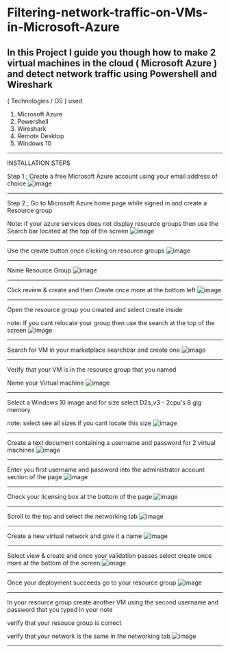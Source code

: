 # Filtering-network-traffic-on-VMs-in-Microsoft-Azure
In this Project I guide you though how to make 2 virtual machines in the cloud ( Microsoft Azure ) and detect network traffic using Powershell and Wireshark
----------------------------------------------------------
( Technologies / OS ) used
1. Microsoft Azure
2. Powershell
3. Wireshark
4. Remote Desktop
5. Windows 10
-----------------------------------------------------------

INSTALLATION STEPS

Step 1 ; Create a free Microsoft Azure account using your email address of choice
![image](https://github.com/user-attachments/assets/bf4b79d6-a09a-4595-882b-9aae1a35ce7f)

-----------------------------------------------------------
Step 2 ; Go to Microsoft Azure home page while signed in and create a Resource group

Note: if your azure services does not display resource groups then use the Search bar located at the top of the screen
![image](https://github.com/user-attachments/assets/8730d11c-4f74-43cd-a268-3fd94a5099c7)

-----------------------------------------------------------
Use the create button once clicking on resource groups
![image](https://github.com/user-attachments/assets/f2aecae6-c0c7-49ed-b2d0-a00dfc926ca9)


-----------------------------------------------------------
Name Resource Group
![image](https://github.com/user-attachments/assets/49f5a30f-a1c1-40ee-9e2d-915c628ae5b7)


-----------------------------------------------------------
Click review & create and then Create once more at the bottom left
![image](https://github.com/user-attachments/assets/9bbe2a31-f40a-4869-b956-dae6c8aa50b6)


-----------------------------------------------------------
Open the resource group you created and select create inside

note: If you cant relocate your group then use the search at the top of the screen
![image](https://github.com/user-attachments/assets/31e8e230-db43-4684-ad39-34f370943a9a)

-----------------------------------------------------------
Search for VM in your marketplace searchbar and create one
![image](https://github.com/user-attachments/assets/c3d95645-452d-4697-b704-c2e9dc73d2f3)

-----------------------------------------------------------

Verify that your VM is in the resource group that you named

Name your Virtual machine
![image](https://github.com/user-attachments/assets/a3528b2b-ab78-4cba-9fef-69079821dbf6)

-----------------------------------------------------------

Select a Windows 10 image and for size select D2s_v3 - 2cpu's 8 gig memory

note: select see all sizes if you cant locate this size
![image](https://github.com/user-attachments/assets/f085feb8-4aad-4ac4-bc51-7c90c12a8bba)

-----------------------------------------------------------

Create a text document containing a username and password for 2 virtual machines
![image](https://github.com/user-attachments/assets/f95c619b-ee65-4f0c-858a-f40c8a6a2544)

-----------------------------------------------------------

Enter you first username and password into the administrator account section of the page
![image](https://github.com/user-attachments/assets/19c0f7b7-3b1b-458b-80f0-da3b0a5c3663)

-----------------------------------------------------------

Check your licensing box at the bottom of the page
![image](https://github.com/user-attachments/assets/38de9c21-0191-4771-8ccb-e49857574c4c)

-----------------------------------------------------------

Scroll to the top and select the networking tab
![image](https://github.com/user-attachments/assets/0c82c581-7e28-4a8b-af3e-45861aa2b9de)

-----------------------------------------------------------

Create a new virtual network and give it a name
![image](https://github.com/user-attachments/assets/8807bddb-4de1-4ab8-b47a-25b32dc50d3a)

-----------------------------------------------------------

Select view & create and once your validation passes select create once more at the bottom of the screen
![image](https://github.com/user-attachments/assets/43916d0e-fc50-443d-9faf-93b8664599a7)

-----------------------------------------------------------

Once your deployment succeeds go to your resource group
![image](https://github.com/user-attachments/assets/7cff9c38-1015-437e-9fb9-26f60dba93f8)

-----------------------------------------------------------

In your resource group create another VM using the second username and password that you typed in your note

verify that your resouce group is correct

verify that your network is the same in the networking tab
![image](https://github.com/user-attachments/assets/917eba98-e733-4768-9f6d-cc2c9c51f371)

-----------------------------------------------------------










